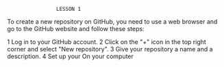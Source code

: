                     LESSON 1
To create a new repository on GitHub, you need to use a web browser and go to the GitHub website and follow these steps:

1 Log in to your GitHub account.
2 Click on the "+" icon in the top right corner and select "New repository".
3 Give your repository a name and a description.
4 Set up your On your computer 
